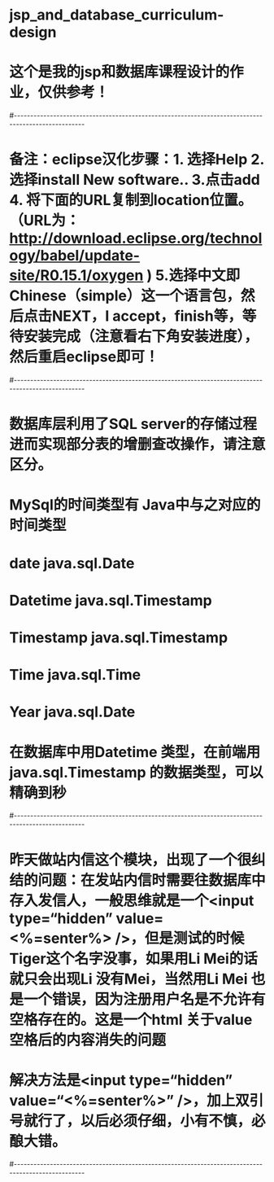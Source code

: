 # jsp_and_database_curriculum-design
# 这个是我的jsp和数据库课程设计的作业，仅供参考！
#---------------------------------------------------------------------------------------------------
# 备注：eclipse汉化步骤：1. 选择Help 2.选择install New software..  3.点击add  4. 将下面的URL复制到location位置。（URL为：http://download.eclipse.org/technology/babel/update-site/R0.15.1/oxygen )   5.选择中文即Chinese（simple）这一个语言包，然后点击NEXT，I accept，finish等，等待安装完成（注意看右下角安装进度），然后重启eclipse即可！

#---------------------------------------------------------------------------------------------------
# 数据库层利用了SQL server的存储过程进而实现部分表的增删查改操作，请注意区分。   
#          MySql的时间类型有                                                                                     Java中与之对应的时间类型
#             date                                              java.sql.Date
#             Datetime                                       java.sql.Timestamp
#            Timestamp                                     java.sql.Timestamp
#            Time                                             java.sql.Time
#             Year                                              java.sql.Date
# 

#  在数据库中用Datetime 类型，在前端用   java.sql.Timestamp  的数据类型，可以精确到秒

#---------------------------------------------------------------------------------------------------
# 昨天做站内信这个模块，出现了一个很纠结的问题：在发站内信时需要往数据库中存入发信人，一般思维就是一个<input type=“hidden” value=<%=senter%> />，但是测试的时候Tiger这个名字没事，如果用Li Mei的话就只会出现Li 没有Mei，当然用Li Mei 也是一个错误，因为注册用户名是不允许有空格存在的。这是一个html 关于value 空格后的内容消失的问题

# 解决方法是<input type=“hidden” value=“<%=senter%>” />，加上双引号就行了，以后必须仔细，小有不慎，必酿大错。

#---------------------------------------------------------------------------------------------------

# 
